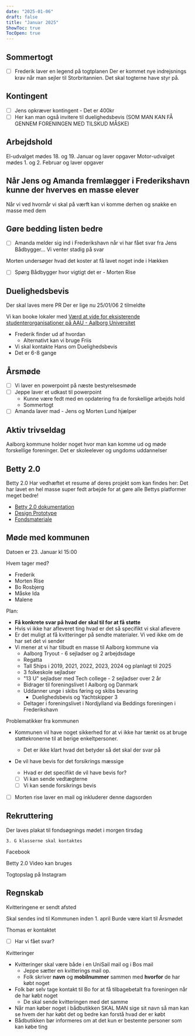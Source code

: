 ```yaml
---
date: "2025-01-06"
draft: false
title: "Januar 2025"
ShowToc: true
TocOpen: true
---
```


## Sommertogt

- [ ] Frederik laver en legend på togtplanen
      Der er kommet nye indrejsnings krav når man sejler til Storbritannien. Det skal togterne have styr på.

## Kontingent

- [ ] Jens opkræver kontingent - Det er 400kr
- [ ] Her kan man også invitere til duelighedsbevis (SOM MAN KAN FÅ GENNEM FORENINGEN MED TILSKUD MÅSKE)

## Arbejdshold

El-udvalget mødes 18. og 19. Januar og laver opgaver
Motor-udvalget mødes 1. og 2. Februar og laver opgaver

## Når Jens og Amanda fremlægger i Frederikshavn kunne der hverves en masse elever

Når vi ved hvornår vi skal på værft kan vi komme derhen og snakke en masse med dem

## Gøre bedding listen bedre

- [ ] Amanda melder sig ind i Frederikshavn når vi har fået svar fra Jens Bådbygger... Vi venter stadig på svar

Morten undersøger hvad det koster at få lavet noget inde i Hækken

- [ ] Spørg Bådbygger hvor vigtigt det er - Morten Rise

## Duelighedsbevis

Der skal laves mere PR
Der er lige nu 25/01/06 2 tilmeldte

Vi kan booke lokaler med [Værd at vide for eksisterende studenterorganisationer på AAU - Aalborg Universitet](https://www.studerende.aau.dk/studieliv/dit-studiemiljo/studenterforeninger/vaerd-at-vide-for-eksisterende-studenterorganisationer)

- Frederik finder ud af hvordan
  - Alternativt kan vi bruge Friis
- Vi skal kontakte Hans om Duelighedsbevis
- Det er 6-8 gange

## Årsmøde

- [ ] Vi laver en powerpoint på næste bestyrelsesmøde
- [ ] Jeppe laver et udkast til powerpoint
  - Kunne være fedt med en opdatering fra de forskellige arbejds hold
  - Sommertogt
- [ ] Amanda laver mad - Jens og Morten Lund hjælper

## Aktiv trivseldag

Aalborg kommune holder noget hvor man kan komme ud og møde forskellige foreninger.
Det er skoleelever og ungdoms uddannelser

## Betty 2.0

Betty 2.0 Har vedhæftet et resume af deres projekt som kan findes her:
Det har lavet en hel masse super fedt arbejde for at gøre alle Bettys platformer meget bedre!

- [Betty 2.0 dokumentation](/PDF/Betty2.pdf)
- [Design Prototype](https://www.figma.com/proto/DRUVI7I0Rs2QHXh4T1RnaW/Bachelor-projekt---Betty?node-id=960-267103&p=f&t=rnmr1CdJSFXYaZSb-1&scaling=scale-down-width&content-scaling=fixed&page-id=960%3A267012&starting-point-node-id=960%3A267103)
- [Fondsmateriale](https://www.figma.com/proto/DRUVI7I0Rs2QHXh4T1RnaW/Bachelor-projekt---Betty?node-id=1259-187339&p=f&t=cV0uZ3CLXPAlYvFN-1&scaling=scale-down&content-scaling=fixed&page-id=1233%3A291)

## Møde med kommunen

Datoen er 23. Januar kl 15:00

Hvem tager med?

- Frederik
- Morten Rise
- Bo Rosbjerg
- Måske Ida
- Malene

Plan:

- **Få konkrete svar på hvad der skal til for at få støtte**
- Hvis vi ikke har afleveret ting hvad er det så specifikt vi skal aflevere
- Er det muligt at få kvitteringer på sendte materialer. Vi ved ikke om de har set det vi sender
- Vi mener at vi har tilbudt en masse til Aalborg kommune via
  - Aalborg Tryout - 6 sejladser og 2 arbejdsdage
  - Regatta
  - Tall Ships i 2019, 2021, 2022, 2023, 2024 og planlagt til 2025
  - 3 folkeskole sejladser
  - "13 U" sejladser med Tech college - 2 sejladser over 2 år
  - Bidrager til foreningslivet I Aalborg og Danmark
  - Uddanner unge i skibs føring og skibs bevaring
    - Duelighedsbevis og Yachtskipper 3
  - Deltager i foreningslivet i Nordjylland via Beddings foreningen i Frederikshavn

Problematikker fra kommunen

- Kommunen vil have noget sikkerhed for at vi ikke har tænkt os at bruge støttekronerne til at berige enkeltpersoner.
  - Det er ikke klart hvad det betyder så det skal der svar på
- De vil have bevis for det forsikrings mæssige

  - Hvad er det specifikt de vil have bevis for?
  - [ ] Vi kan sende vedtægterne
  - [ ] Vi kan sende forsikrings bevis

- [ ] Morten rise laver en mail og inkluderer denne dagsorden

## Rekruttering

Der laves plakat til fondsøgnings mødet i morgen tirsdag

`3. G klasserne skal kontaktes`

Facebook

Betty 2.0 Video kan bruges

Togtopslag på Instagram

## Regnskab

Kvitteringene er sendt afsted

Skal sendes ind til Kommunen inden 1. april
Burde være klart til Årsmødet

Thomas er kontaktet

- [ ] Har vi fået svar?

Kvitteringer

- Kvitteringer skal være både i en UniSail mail og i Bos mail
  - Jeppe sætter en kvitterings mail op.
  - Folk skriver **navn** og **mobilnummer** sammen med **hvorfor** de har købt noget
- Folk bør selv tage kontakt til Bo for at få tilbagebetalt fra foreningen når de har købt noget
  - De skal sende kvitteringen med det samme
- Når man køber noget i bådbutikken SKAL MAN sige sit navn så man kan se hvem der har købt det og bedre kan forstå hvad der er købt
- Bådbutikken bør informeres om at det kun er bestemte personer som kan købe ting
